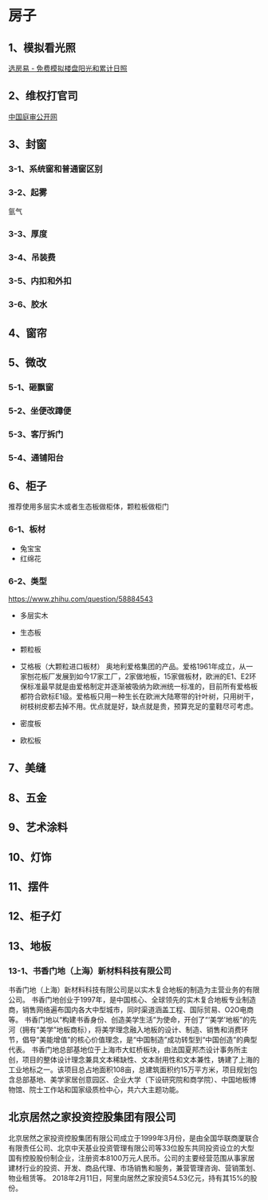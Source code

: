 # 房子


## 1、模拟看光照
[选房易 - 免费模拟楼盘阳光和累计日照](https://xuanfangyi.com/)

## 2、维权打官司
[中国庭审公开网](http://tingshen.court.gov.cn/)

## 3、封窗
### 3-1、系统窗和普通窗区别

### 3-2、起雾
氩气

### 3-3、厚度

### 3-4、吊装费

### 3-5、内扣和外扣

### 3-6、胶水


## 4、窗帘

## 5、微改

### 5-1、砸飘窗

### 5-2、坐便改蹲便

### 5-3、客厅拆门

### 5-4、通铺阳台

## 6、柜子
推荐使用多层实木或者生态板做柜体，颗粒板做柜门

### 6-1、板材
- 兔宝宝
- 红绵花

### 6-2、类型
https://www.zhihu.com/question/58884543

- 多层实木
- 生态板
- 颗粒板
- 艾格板（大颗粒进口板材）
奥地利爱格集团的产品。爱格1961年成立，从一家刨花板厂发展到如今17家工厂，2家做地板，15家做板材，欧洲的E1、E2环保标准最早就是由爱格制定并逐渐被吸纳为欧洲统一标准的，目前所有爱格板都符合欧标E1级。爱格板只用一种生长在欧洲大陆寒带的针叶树，只用树干，树枝树皮都去掉不用。优点就是好，缺点就是贵，预算充足的童鞋尽可考虑。

- 密度板
- 欧松板

## 7、美缝

## 8、五金

## 9、艺术涂料

## 10、灯饰

## 11、摆件

## 12、柜子灯

## 13、地板

### 13-1、书香门地（上海）新材料科技有限公司
书香门地（上海）新材料科技有限公司是以实木复合地板的制造为主营业务的有限公司。
书香门地创业于1997年，是中国核心、全球领先的实木复合地板专业制造商，销售网络遍布国内各大中型城市，同时渠道涵盖工程、国际贸易、O2O电商等。
书香门地以“构建书香身份、创造美学生活”为使命，开创了“‘美学’地板”的先河（拥有“美学”地板商标），将美学理念融入地板的设计、制造、销售和消费环节，倡导“美能增值”的核心价值理念，是“中国制造”成功转型到“中国创造”的典型代表。
书香门地总部基地位于上海市大虹桥板块，由法国夏邦杰设计事务所主创，项目的整体设计理念兼具文本稀缺性、文本耐用性和文本兼性，铸建了上海的工业地标之一。该项目总占地面积108亩，总建筑面积约15万平方米，项目规划包含总部基地、美学家居创意园区、企业大学（下设研究院和商学院）、中国地板博物馆、院士工作站和国家级质检中心，共六大主题功能。


## 北京居然之家投资控股集团有限公司
北京居然之家投资控股集团有限公司成立于1999年3月份，是由全国华联商厦联合有限责任公司、北京中天基业投资管理有限公司等33位股东共同投资设立的大型国有控股股份制企业，注册资本8100万元人民币。公司的主要经营范围从事家居建材行业的投资、开发、商品代理、市场销售和服务，兼营管理咨询、营销策划、物业租赁等。
2018年2月11日，阿里向居然之家投资54.53亿元，持有其15%的股份。

